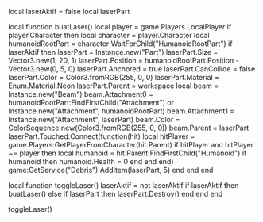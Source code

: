 local laserAktif = false
local laserPart

local function buatLaser()
    local player = game.Players.LocalPlayer
    if player.Character then
        local character = player.Character
        local humanoidRootPart = character:WaitForChild("HumanoidRootPart")
        if laserAktif then
            laserPart = Instance.new("Part")
            laserPart.Size = Vector3.new(1, 20, 1)
            laserPart.Position = humanoidRootPart.Position - Vector3.new(0, 5, 0)
            laserPart.Anchored = true
            laserPart.CanCollide = false
            laserPart.Color = Color3.fromRGB(255, 0, 0)
            laserPart.Material = Enum.Material.Neon
            laserPart.Parent = workspace
            local beam = Instance.new("Beam")
            beam.Attachment0 = humanoidRootPart:FindFirstChild("Attachment") or Instance.new("Attachment", humanoidRootPart)
            beam.Attachment1 = Instance.new("Attachment", laserPart)
            beam.Color = ColorSequence.new(Color3.fromRGB(255, 0, 0))
            beam.Parent = laserPart
            laserPart.Touched:Connect(function(hit)
                local hitPlayer = game.Players:GetPlayerFromCharacter(hit.Parent)
                if hitPlayer and hitPlayer ~= player then
                    local humanoid = hit.Parent:FindFirstChild("Humanoid")
                    if humanoid then
                        humanoid.Health = 0
                    end
                end
            end)
            game:GetService("Debris"):AddItem(laserPart, 5)
        end
    end
end

local function toggleLaser()
    laserAktif = not laserAktif
    if laserAktif then
        buatLaser()
    else
        if laserPart then
            laserPart:Destroy()
        end
    end
end

toggleLaser()